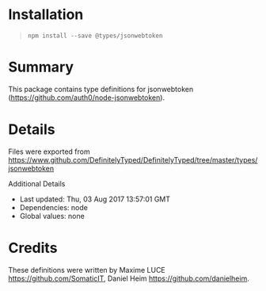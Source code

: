 # Installation
> `npm install --save @types/jsonwebtoken`

# Summary
This package contains type definitions for jsonwebtoken (https://github.com/auth0/node-jsonwebtoken).

# Details
Files were exported from https://www.github.com/DefinitelyTyped/DefinitelyTyped/tree/master/types/jsonwebtoken

Additional Details
 * Last updated: Thu, 03 Aug 2017 13:57:01 GMT
 * Dependencies: node
 * Global values: none

# Credits
These definitions were written by Maxime LUCE <https://github.com/SomaticIT>, Daniel Heim <https://github.com/danielheim>.
